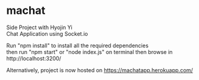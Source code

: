 # machat
Side Project with Hyojin Yi  
Chat Application using Socket.io  
  
Run "npm install" to install all the required dependencies  
then run "npm start" or "node index.js" on terminal then browse in http://localhost:3200/  
  
Alternatively, project is now hosted on https://machatapp.herokuapp.com/  
